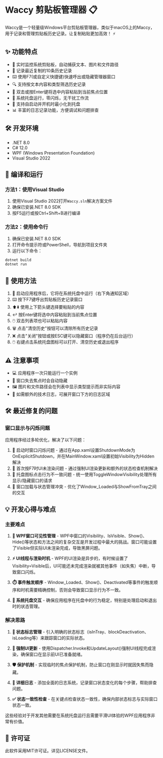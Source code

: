 # Waccy 剪贴板管理器 📋

Waccy是一个轻量级Windows平台剪贴板管理器，类似于macOS上的Maccy，用于记录和管理剪贴板历史记录。让复制粘贴更加高效！ ⚡

## ✨ 功能特点

- 📝 实时监控系统剪贴板，自动捕获文本、图片和文件路径
- 🔄 记录最近复制的10条历史记录
- ⌨️ 使用F7(或自定义快捷键)快速呼出或隐藏管理器窗口
- 🔍 支持按文本内容和类型筛选历史记录
- 🎯 双击或按Enter键将选中内容粘贴到当前焦点位置
- 🏃 系统托盘运行，零闪烁，无干扰工作流
- 🚀 支持自启动并开机时最小化到托盘
- 📊 丰富的日志记录功能，方便调试和问题排查

## 🛠️ 开发环境

- .NET 8.0
- C# 12.0
- WPF (Windows Presentation Foundation)
- Visual Studio 2022

## 🚀 编译和运行

### 方法1：使用Visual Studio

1. 使用Visual Studio 2022打开`Waccy.sln`解决方案文件
2. 确保已安装.NET 8.0 SDK
3. 按F5运行或按Ctrl+Shift+B进行编译

### 方法2：使用命令行

1. 确保已安装.NET 8.0 SDK
2. 打开命令提示符或PowerShell，导航到项目文件夹
3. 运行以下命令：

```bash
dotnet build
dotnet run
```

## 📖 使用方法

1. 🚀 启动应用程序后，它将在系统托盘中运行（右下角通知区域）
2. ⌨️ 按下F7键呼出剪贴板历史记录窗口
3. ⬆️⬇️ 使用上下箭头键选择要粘贴的内容
4. ↩️ 按Enter键将选中内容粘贴到当前焦点位置
5. 🖱️ 双击列表项也可以粘贴内容
6. 🗑️ 点击"清空历史"按钮可以清除所有历史记录
7. ❌ 点击"关闭"按钮或按ESC键可以隐藏窗口（程序仍在后台运行）
8. 🖱️ 右键点击系统托盘图标可以打开、清空历史或退出程序

## ⚠️ 注意事项

- 💻 应用程序一次只能运行一个实例
- 🔄 窗口失去焦点时会自动隐藏
- 🖼️ 图片和文件路径会在列表中显示类型提示而非实际内容
- 📝 如需额外的技术日志，可展开窗口下方的日志区域

## 🛠️ 最近修复的问题

### 窗口显示与闪烁问题

应用程序经过多轮优化，解决了以下问题：

1. 🔧 启动时窗口闪烁问题 - 通过在App.xaml设置ShutdownMode为OnExplicitShutdown，并在MainWindow.xaml设置初始Visibility为Hidden解决
2. 🔧 首次按F7时UI未渲染问题 - 通过强制UI渲染更新和额外的状态检查机制解决
3. 🔧 托盘图标点击行为不一致问题 - 统一使用ToggleWindowVisibility处理所有显示/隐藏窗口的请求
4. 🔧 窗口加载与状态管理冲突 - 优化了Window_Loaded与ShowFromTray之间的交互

## 💡 开发心得与难点

### 主要难点

1. **🔄 WPF窗口可见性管理** - WPF中窗口的Visibility、IsVisible、Show()、Hide()等状态和方法之间的复杂交互是开发过程中最大的挑战。窗口可能设置了Visible但实际UI未渲染完成，导致黑屏问题。

2. **⚡ UI线程与渲染时机** - WPF的UI渲染是异步的，有时候设置了Visibility=Visible后，UI可能还未完成渲染就被其他事件（如失焦）中断，导致窗口闪烁。

3. **⏱️ 事件触发顺序** - Window_Loaded、Show()、Deactivated等事件的触发顺序和时机需要精确控制，否则会导致窗口显示行为不一致。

4. **🔄 系统托盘交互** - 确保应用程序在托盘中的行为稳定，特别是处理启动和退出时的状态管理。

### 解决思路

1. **🎯 状态标志管理** - 引入明确的状态标志（isInTray、blockDeactivation、isLoading等）来跟踪窗口的实际状态。

2. **🔄 强制UI更新** - 使用Dispatcher.Invoke和UpdateLayout()强制UI线程完成渲染，确保窗口在显示前UI已准备就绪。

3. **🛡️ 保护机制** - 实现临时的焦点保护机制，防止窗口在刚显示时就因失焦而隐藏。

4. **📝 详细日志** - 添加全面的日志系统，记录窗口状态变化的每个步骤，帮助排查问题。

5. **✅ 状态一致性检查** - 在关键点检查状态一致性，确保内部状态标志与实际窗口状态一致。

这些经验对于开发其他需要在系统托盘运行且需要平滑UI体验的WPF应用程序非常有价值。

## 📄 许可证

此软件采用MIT许可证。详见LICENSE文件。
